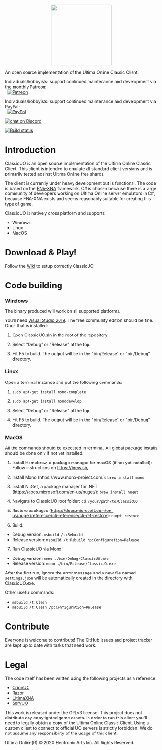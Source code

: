 <p align="center">
    <img src="https://i.imgur.com/CgpwyIQ.png" width="200" height="200" >
</p>

An open source implementation of the Ultima Online Classic Client.

Individuals/hobbyists: support continued maintenance and development via the monthly Patreon:
<br>&nbsp;&nbsp;[![Patreon](https://raw.githubusercontent.com/wiki/ocornut/imgui/web/patreon_02.png)](http://www.patreon.com/classicuo)

Individuals/hobbyists: support continued maintenance and development via PayPal:
<br>&nbsp;&nbsp;[![PayPal](https://www.paypalobjects.com/en_US/i/btn/btn_donate_LG.gif)](https://www.paypal.com/cgi-bin/webscr?cmd=_s-xclick&hosted_button_id=9ZWJBY6MS99D8)

<a href="https://discord.gg/VdyCpjQ">
<img src="https://img.shields.io/discord/458277173208547350.svg?logo=discord"
alt="chat on Discord"></a>

[![Build status](https://ci.appveyor.com/api/projects/status/qvqctcf8oss5bqh8?svg=true)](https://ci.appveyor.com/project/andreakarasho/classicuo)


# Introduction
ClassicUO is an open source implementation of the Ultima Online Classic Client. This client is intended to emulate all standard client versions and is primarily tested against Ultima Online free shards.

The client is currently under heavy development but is functional. The code is based on the [FNA-XNA](https://fna-xna.github.io/) framework. C# is chosen because there is a large community of developers working on Ultima Online server emulators in C#, because FNA-XNA exists and seems reasonably suitable for creating this type of game.

ClassicUO is natively cross platform and supports:
* Windows
* Linux
* MacOS

# Download & Play!
Follow the [Wiki](https://github.com/andreakarasho/ClassicUO/wiki) to setup correctly ClassicUO

# Code building
### Windows
The binary produced will work on all supported platforms.

You'll need [Visual Studio 2019](https://www.visualstudio.com/downloads/). The free community edition should be fine. Once that
is installed:

1. Open ClassicUO.sln in the root of the repository.

2. Select "Debug" or "Release" at the top.

3. Hit F5 to build. The output will be in the "bin/Release" or "bin/Debug" directory.

### Linux
Open a terminal instance and put the following commands:

1. `sudo apt-get install mono-complete`

2. `sudo apt-get install monodevelop`

3. Select "Debug" or "Release" at the top.

4. Hit F5 to build. The output will be in the "bin/Release" or "bin/Debug" directory.

### MacOS
All the commands should be executed in terminal. All global package installs should be done only if not yet installed.

1. Install Homebrew, a package manager for macOS (if not yet installed):
Follow instructions on https://brew.sh/

2. Install Mono (https://www.mono-project.com/):
`brew install mono`

3. Install NuGet, a package manager for .NET (https://docs.microsoft.com/en-us/nuget/):
`brew install nuget`

4. Navigate to ClassicUO root folder:
`cd /your/path/to/ClassicUO`

5. Restore packages (https://docs.microsoft.com/en-us/nuget/reference/cli-reference/cli-ref-restore):
`nuget restore`

6. Build:
  - Debug version: `msbuild /t:Rebuild`
  - Release version: `msbuild /t:Rebuild /p:Configuration=Release`

7. Run ClassicUO via Mono:
  - Debug version: `mono ./bin/Debug/ClassicUO.exe`
  - Release version: `mono ./bin/Release/ClassicUO.exe`

After the first run, ignore the error message and a new file named `settings.json` will be automatically created in the directory with ClassicUO.exe.

Other useful commands:
- `msbuild /t:Clean`
- `msbuild /t:Clean /p:Configuration=Release`

# Contribute
Everyone is welcome to contribute! The GitHub issues and project tracker are kept up to date with tasks that need work.

# Legal
The code itself has been written using the following projects as a reference:

* [OrionUO](https://github.com/hotride/orionuo)
* [Razor](https://github.com/msturgill/razor)
* [UltimaXNA](https://github.com/ZaneDubya/UltimaXNA)
* [ServUO](https://github.com/servuo/servuo)

This work is released under the GPLv3 license. This project does not distribute any copyrighted game assets. In order to run this client you'll need to legally obtain a copy of the Ultima Online Classic Client.
Using a custom client to connect to official UO servers is strictly forbidden. We do not assume any responsibility of the usage of this client.

Ultima Online(R) © 2020 Electronic Arts Inc. All Rights Reserved.
